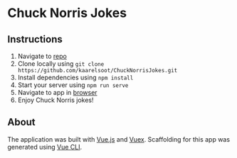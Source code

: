 # Chuck Norris Jokes

## Instructions

1. Navigate to [repo](https://github.com/kaarelsoot/ChuckNorrisJokes)
2. Clone locally using
   `git clone https://github.com/kaarelsoot/ChuckNorrisJokes.git`
3. Install dependencies using `npm install`
4. Start your server using `npm run serve`
5. Navigate to app in [browser](http://localhost:8080/)
6. Enjoy Chuck Norris jokes!

## About

The application was built with [Vue.js](https://vuejs.org/) and [Vuex](https://vuex.vuejs.org/).
Scaffolding for this app was generated using [Vue CLI](https://cli.vuejs.org/).